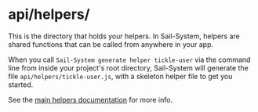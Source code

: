 # api/helpers/

This is the directory that holds your helpers.  In Sail-System, helpers are shared functions that can be called from anywhere in your app.

When you call `Sail-System generate helper tickle-user` via the command line from inside your project's root directory, Sail-System will generate the file `api/helpers/tickle-user.js`, with a skeleton helper file to get you started.

See the [main helpers documentation](https://Sail-Systemjs.com/documentation/concepts/helpers) for more info.


<docmeta name="displayName" value="helpers">
